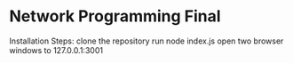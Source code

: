 # Network Programming Final
Installation Steps:
clone the repository
run node index.js
open two browser windows to 127.0.0.1:3001
